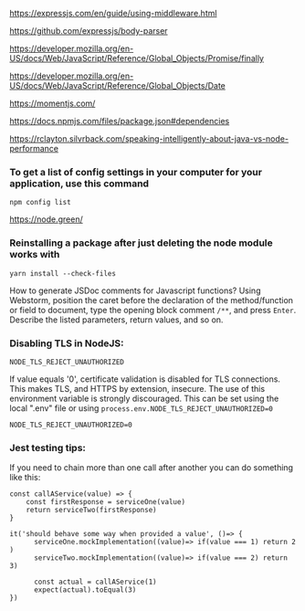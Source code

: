 https://expressjs.com/en/guide/using-middleware.html 
 
https://github.com/expressjs/body-parser 
 
https://developer.mozilla.org/en-US/docs/Web/JavaScript/Reference/Global_Objects/Promise/finally 

https://developer.mozilla.org/en-US/docs/Web/JavaScript/Reference/Global_Objects/Date 
 
https://momentjs.com/ 
 
https://docs.npmjs.com/files/package.json#dependencies 
 
https://rclayton.silvrback.com/speaking-intelligently-about-java-vs-node-performance

### To get a list of config settings in your computer for your application, use this command
  ``` 
  npm config list
  ```

https://node.green/

### Reinstalling a package after just deleting the node module works with
  ``` 
  yarn install --check-files
  ```

How to generate JSDoc comments for Javascript functions?
Using Webstorm, position the caret before the declaration of the method/function or field to document, type the opening block comment `/**`, and press `Enter`. Describe the listed parameters, return values, and so on.


### Disabling TLS in NodeJS:

  ``` 
  NODE_TLS_REJECT_UNAUTHORIZED
  ```

  If value equals '0', certificate validation is disabled for TLS connections. This makes TLS, and HTTPS by extension, insecure. The use of this environment variable is strongly discouraged.
  This can be set using the local ".env" file or using `process.env.NODE_TLS_REJECT_UNAUTHORIZED=0`

  ``` 
  NODE_TLS_REJECT_UNAUTHORIZED=0
  ```


### Jest testing tips:

If you need to chain more than one call after another you can do something like this:

``` 
const callAService(value) => {
    const firstResponse = serviceOne(value)
    return serviceTwo(firstResponse)
}

it('should behave some way when provided a value', ()=> {
      serviceOne.mockImplementation((value)=> if(value === 1) return 2 )
      serviceTwo.mockImplementation((value)=> if(value === 2) return 3)
      
      const actual = callAService(1)
      expect(actual).toEqual(3)
})
```
